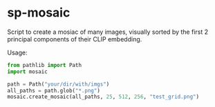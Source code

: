 # sp-mosaic

Script to create a mosiac of many images, visually sorted by the first 2 principal components of their CLIP embedding.

Usage:
```python
from pathlib import Path
import mosaic 

path = Path("your/dir/with/imgs")
all_paths = path.glob("*.png")           
mosaic.create_mosaic(all_paths, 25, 512, 256, "test_grid.png")
```
